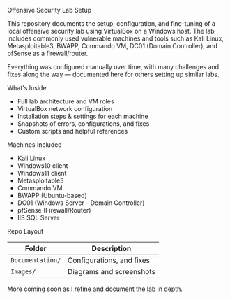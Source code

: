 Offensive Security Lab Setup

This repository documents the setup, configuration, and fine-tuning of a local offensive security lab using VirtualBox on a Windows host. The lab includes commonly used vulnerable machines and tools such as Kali Linux, Metasploitable3, BWAPP, Commando VM, DC01 (Domain Controller), and pfSense as a firewall/router.

Everything was configured manually over time, with many challenges and fixes along the way — documented here for others setting up similar labs.

What's Inside

- Full lab architecture and VM roles
- VirtualBox network configuration
- Installation steps & settings for each machine
- Snapshots of errors, configurations, and fixes
- Custom scripts and helpful references

Machines Included

- Kali Linux
- Windows10 client
- Windows11 client
- Metasploitable3
- Commando VM
- BWAPP (Ubuntu-based)
- DC01 (Windows Server - Domain Controller)
- pfSense (Firewall/Router)
- IIS SQL Server

Repo Layout

| Folder | Description |
|--------|-------------|
| `Documentation/` | Configurations, and fixes |
| `Images/` | Diagrams and screenshots |


More coming soon as I refine and document the lab in depth.
